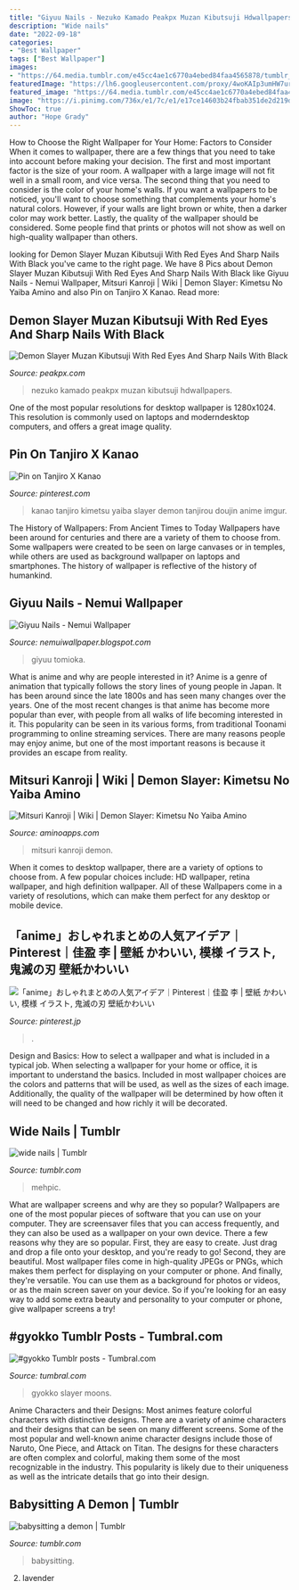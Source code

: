 ```yaml
---
title: "Giyuu Nails - Nezuko Kamado Peakpx Muzan Kibutsuji Hdwallpapers"
description: "Wide nails"
date: "2022-09-18"
categories:
- "Best Wallpaper"
tags: ["Best Wallpaper"]
images:
- "https://64.media.tumblr.com/e45cc4ae1c6770a4ebed84faa4565878/tumblr_prs94fMBEc1u14nao_540.jpg"
featuredImage: "https://lh6.googleusercontent.com/proxy/4woKAIp3umHW7ur3O4vhlq4sbJF0QO2B0sBVLQQFghdFmL5MgeJeKgjYbW8XAhRBxf8KMPN9I387kmLN7Qwoj-2XrQSn3--S6EfQDxRpuaS9Xwd53UDaZGa6ZC5QTE9pM22dbs_IAZhuQUPy8A=s0-d"
featured_image: "https://64.media.tumblr.com/e45cc4ae1c6770a4ebed84faa4565878/tumblr_prs94fMBEc1u14nao_540.jpg"
image: "https://i.pinimg.com/736x/e1/7c/e1/e17ce14603b24fbab351de2d219d8779.jpg"
ShowToc: true
author: "Hope Grady"
---
```



How to Choose the Right Wallpaper for Your Home: Factors to Consider
When it comes to wallpaper, there are a few things that you need to take into account before making your decision. The first and most important factor is the size of your room. A wallpaper with a large image will not fit well in a small room, and vice versa. 
The second thing that you need to consider is the color of your home's walls. If you want a wallpapers to be noticed, you'll want to choose something that complements your home's natural colors. However, if your walls are light brown or white, then a darker color may work better. 
Lastly, the quality of the wallpaper should be considered. Some people find that prints or photos will not show as well on high-quality wallpaper than others.

	

		
looking for Demon Slayer Muzan Kibutsuji With Red Eyes And Sharp Nails With Black you've came to the right page. We have 8 Pics about Demon Slayer Muzan Kibutsuji With Red Eyes And Sharp Nails With Black like Giyuu Nails - Nemui Wallpaper, Mitsuri Kanroji | Wiki | Demon Slayer: Kimetsu No Yaiba Amino and also Pin on Tanjiro X Kanao. Read more:
		
    
## Demon Slayer Muzan Kibutsuji With Red Eyes And Sharp Nails With Black

<img loading=lazy src="https://w0.peakpx.com/wallpaper/966/480/HD-wallpaper-demon-slayer-nezuko-kamado-with-red-eyes-long-hair-and-sharp-nails-with-purple-background-anime-thumbnail.jpg" onerror="this.onerror=null;this.src='https://tse2.mm.bing.net/th?id=OIP.Oq3vNcyYXElL7DYfxZT6rQAAAA&amp;pid=15.1';" alt="Demon Slayer Muzan Kibutsuji With Red Eyes And Sharp Nails With Black">

_Source: peakpx.com_

>nezuko kamado peakpx muzan kibutsuji hdwallpapers. 

	

One of the most popular resolutions for desktop wallpaper is 1280x1024. This resolution is commonly used on laptops and moderndesktop computers, and offers a great image quality.

    
## Pin On Tanjiro X Kanao

<img loading=lazy src="https://i.pinimg.com/736x/73/10/ec/7310ecb66530ef8f193f881e1ac0be5c.jpg" onerror="this.onerror=null;this.src='https://tse2.mm.bing.net/th?id=OIP.ZzZD3wf2lTzJjRkRY6GZJgHaLc&amp;pid=15.1';" alt="Pin on Tanjiro X Kanao">

_Source: pinterest.com_

>kanao tanjiro kimetsu yaiba slayer demon tanjirou doujin anime imgur. 

	

The History of Wallpapers: From Ancient Times to Today
Wallpapers have been around for centuries and there are a variety of them to choose from. Some wallpapers were created to be seen on large canvases or in temples, while others are used as background wallpaper on laptops and smartphones. The history of wallpaper is reflective of the history of humankind.

    
## Giyuu Nails - Nemui Wallpaper

<img loading=lazy src="https://lh6.googleusercontent.com/proxy/4woKAIp3umHW7ur3O4vhlq4sbJF0QO2B0sBVLQQFghdFmL5MgeJeKgjYbW8XAhRBxf8KMPN9I387kmLN7Qwoj-2XrQSn3--S6EfQDxRpuaS9Xwd53UDaZGa6ZC5QTE9pM22dbs_IAZhuQUPy8A=s0-d" onerror="this.onerror=null;this.src='https://tse3.mm.bing.net/th?id=OIP.f9pIZTbQb5ipICVyDWMjWwHaJ4&amp;pid=15.1';" alt="Giyuu Nails - Nemui Wallpaper">

_Source: nemuiwallpaper.blogspot.com_

>giyuu tomioka. 

	

What is anime and why are people interested in it?
Anime is a genre of animation that typically follows the story lines of young people in Japan. It has been around since the late 1800s and has seen many changes over the years. One of the most recent changes is that anime has become more popular than ever, with people from all walks of life becoming interested in it. This popularity can be seen in its various forms, from traditional Toonami programming to online streaming services. There are many reasons people may enjoy anime, but one of the most important reasons is because it provides an escape from reality.

    
## Mitsuri Kanroji | Wiki | Demon Slayer: Kimetsu No Yaiba Amino

<img loading=lazy src="https://pm1.narvii.com/7302/013d59dafff532b3593f7dc0eec30e9154feeef3r1-1520-855v2_hq.jpg" onerror="this.onerror=null;this.src='https://tse2.mm.bing.net/th?id=OIP.jt3vOO1oPCOF5CeZdlVPHwHaEK&amp;pid=15.1';" alt="Mitsuri Kanroji | Wiki | Demon Slayer: Kimetsu No Yaiba Amino">

_Source: aminoapps.com_

>mitsuri kanroji demon. 

	

When it comes to desktop wallpaper, there are a variety of options to choose from. A few popular choices include: HD wallpaper, retina wallpaper, and high definition wallpaper. All of these Wallpapers come in a variety of resolutions, which can make them perfect for any desktop or mobile device. 

    
## 「anime」おしゃれまとめの人気アイデア｜Pinterest｜佳盈 李 | 壁紙 かわいい, 模様 イラスト, 鬼滅の刃 壁紙かわいい

<img loading=lazy src="https://i.pinimg.com/736x/e1/7c/e1/e17ce14603b24fbab351de2d219d8779.jpg" onerror="this.onerror=null;this.src='https://tse3.mm.bing.net/th?id=OIP.hHWDMV_eLuYSfZPaFKYJOwHaJ3&amp;pid=15.1';" alt="「anime」おしゃれまとめの人気アイデア｜Pinterest｜佳盈 李 | 壁紙 かわいい, 模様 イラスト, 鬼滅の刃 壁紙かわいい">

_Source: pinterest.jp_

>. 

	

Design and Basics: How to select a wallpaper and what is included in a typical job.
When selecting a wallpaper for your home or office, it is important to understand the basics. Included in most wallpaper choices are the colors and patterns that will be used, as well as the sizes of each image. Additionally, the quality of the wallpaper will be determined by how often it will need to be changed and how richly it will be decorated.

    
## Wide Nails | Tumblr

<img loading=lazy src="https://64.media.tumblr.com/6dcf0eb739d9a1a65c927dfc7aaff2f0/tumblr_or4yaoD2s71uyjuzbo1_500.png" onerror="this.onerror=null;this.src='https://tse4.mm.bing.net/th?id=OIP.OVoPhWYol2Gie3jYKLdqAwHaHV&amp;pid=15.1';" alt="wide nails | Tumblr">

_Source: tumblr.com_

>mehpic. 

	

What are wallpaper screens and why are they so popular?
Wallpapers are one of the most popular pieces of software that you can use on your computer. They are screensaver files that you can access frequently, and they can also be used as a wallpaper on your own device. There a few reasons why they are so popular. First, they are easy to create. Just drag and drop a file onto your desktop, and you're ready to go! Second, they are beautiful. Most wallpaper files come in high-quality JPEGs or PNGs, which makes them perfect for displaying on your computer or phone. And finally, they're versatile. You can use them as a background for photos or videos, or as the main screen saver on your device. So if you're looking for an easy way to add some extra beauty and personality to your computer or phone, give wallpaper screens a try!

    
## #gyokko Tumblr Posts - Tumbral.com

<img loading=lazy src="https://64.media.tumblr.com/681cb8d6d319ffd38b9df732bb6a5605/184040cf9a158456-e0/s1280x1920/a0f13d42d089612d3006280f59b3a32d6210a048.jpg" onerror="this.onerror=null;this.src='https://tse1.mm.bing.net/th?id=OIP.fo_vxmW0VxifTdgE0CGAKwHaFP&amp;pid=15.1';" alt="#gyokko Tumblr posts - Tumbral.com">

_Source: tumbral.com_

>gyokko slayer moons. 

	

Anime Characters and their Designs: Most animes feature colorful characters with distinctive designs.
There are a variety of anime characters and their designs that can be seen on many different screens. Some of the most popular and well-known anime character designs include those of Naruto, One Piece, and Attack on Titan. The designs for these characters are often complex and colorful, making them some of the most recognizable in the industry. This popularity is likely due to their uniqueness as well as the intricate details that go into their design.

    
## Babysitting A Demon | Tumblr

<img loading=lazy src="https://64.media.tumblr.com/e45cc4ae1c6770a4ebed84faa4565878/tumblr_prs94fMBEc1u14nao_540.jpg" onerror="this.onerror=null;this.src='https://tse1.mm.bing.net/th?id=OIP._ia5Tt3w-NQ9d_k1gRHfpAAAAA&amp;pid=15.1';" alt="babysitting a demon | Tumblr">

_Source: tumblr.com_

>babysitting. 

	

2. lavender 


